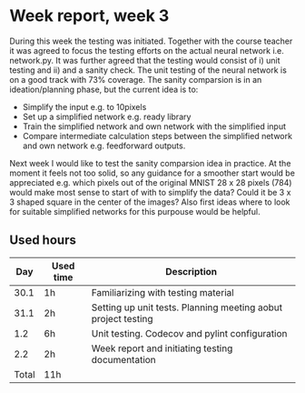# Week report, week 3

During this week the testing was initiated. Together with the course teacher it was agreed to focus the testing efforts on the actual neural network i.e. network.py. It was further agreed that the testing would consist of i) unit testing and ii) and a sanity check. The unit testing of the neural network is on a good track with 73% coverage. The sanity comparsion is in an ideation/planning phase, but the current idea is to:

* Simplify the input e.g. to 10pixels
* Set up a simplified network e.g. ready library
* Train the simplified network and own network with the simplified input
* Compare intermediate calculation steps between the simplified network and own network e.g. feedforward outputs.

Next week I would like to test the sanity comparsion idea in practice. At the moment it feels not too solid, so any guidance for a smoother start would be appreciated e.g. which pixels out of the original MNIST 28 x 28 pixels (784) would make most sense to start of with to simplify the data? Could it be 3 x 3 shaped square in the center of the images? Also first ideas where to look for suitable simplified networks for this purpouse would be helpful.

## Used hours

| Day   | Used time | Description                  |
| ----- | --------- | ---------------------------- |
| 30.1  | 1h        | Familiarizing with testing material      |
| 31.1  | 2h        | Setting up unit tests. Planning meeting aobut project testing              |
| 1.2  | 6h        | Unit testing. Codecov and pylint configuration |
| 2.2  | 2h        | Week report and initiating testing documentation |
| Total | 11h        |                              |
